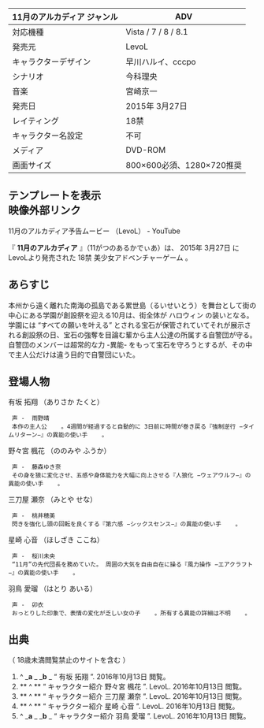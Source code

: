 11月のアルカディア  ジャンル  |  ADV   
---|---  
対応機種  |  Vista  /  7  /  8  /  8.1   
発売元  |  LevoL   
キャラクターデザイン  |  早川ハルイ、cccpo   
シナリオ  |  今科理央   
音楽  |  宮崎京一   
発売日  |  2015年  3月27日   
レイティング  |  18禁   
キャラクター名設定  |  不可   
メディア  |  DVD-ROM   
画面サイズ  |  800×600必須、1280×720推奨   
テンプレートを表示  
映像外部リンク  
---  
11月のアルカディア予告ムービー  （LevoL） -  YouTube  
  
『 **11月のアルカディア** 』（11がつのあるかでぃあ）は、  2015年  3月27日  にLevoLより発売された  18禁
美少女アドベンチャーゲーム  。

##  あらすじ  

本州から遠く離れた南海の孤島である累世島（るいせいとう）を舞台として街の中心にある学園が創設祭を迎える10月は、街全体が  ハロウィン
の装いとなる。学園には “すべての願いを叶える”
とされる宝石が保管されていてそれが展示される創設祭の日、宝石の強奪を目論む輩から主人公達の所属する自警団が守る。自警団のメンバーは超常的な力 -異能-
をもって宝石を守ろうとするが、その中で主人公だけは違う目的で自警団にいた。

##  登場人物  

有坂 拓翔 （ありさか たくと）

     声 -  雨野晴 
     本作の主人公    。4週間が経過すると自動的に 3日前に時間が巻き戻る『強制逆行 −タイムリターン−』の異能の使い手    。 
野々宮 楓花 （ののみや ふうか）

     声 -  藤森ゆき奈 
     その身を狼に変化させ、五感や身体能力を大幅に向上させる『人狼化 −ウェアウルフ−』の異能の使い手    。 
三刀屋 瀬奈 （みとや せな）

     声 -  桃井穂美 
     閃きを強化し頭の回転を良くする『第六感 −シックスセンス−』の異能の使い手    。 
星崎 心音 （ほしざき ここね）

     声 -  桜川未央 
     “11月”の先代団長を務めていた。 周囲の大気を自由自在に操る『風力操作 −エアクラフト−』の異能の使い手    。 
羽鳥 愛瑠 （はとり あいる）

     声 -  卯衣 
     おっとりした印象で、表情の変化が乏しい女の子    。所有する異能の詳細は不明    。 

##  出典  

（  18歳未満閲覧禁止のサイトを含む  ）

  1. ^  _**a** _ _**b** _ “  有坂 拓翔  ”.  2016年10月13日  閲覧。 
  2. ** ^  ** “  キャラクター紹介 野々宮 楓花  ”. LevoL.  2016年10月13日  閲覧。 
  3. ** ^  ** “  キャラクター紹介 三刀屋 瀬奈  ”. LevoL.  2016年10月13日  閲覧。 
  4. ** ^  ** “  キャラクター紹介 星崎 心音  ”. LevoL.  2016年10月13日  閲覧。 
  5. ^  _**a** _ _**b** _ “  キャラクター紹介 羽鳥 愛瑠  ”. LevoL.  2016年10月13日  閲覧。 

